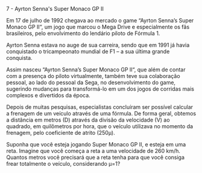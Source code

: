7 - Ayrton Senna's Super Monaco GP II

Em 17 de julho de 1992 chegava ao mercado o game “Ayrton Senna’s Super Monaco GP II“, um jogo que marcou o Mega Drive e especialmente os fãs brasileiros, pelo envolvimento do lendário piloto de Fórmula 1.

Ayrton Senna estava no auge de sua carreira, sendo que em 1991 já havia conquistado o tricampeonato mundial de F1 – a sua última grande conquista.

Assim nasceu “Ayrton Senna’s Super Monaco GP II“, que além de contar com a presença do piloto virtualmente, também teve sua colaboração pessoal, ao lado do pessoal da Sega, no desenvolvimento do game, sugerindo mudanças para transformá-lo em um dos jogos de corridas mais complexos e divertidos da época.

Depois de muitas pesquisas, especialistas concluíram ser possível calcular a frenagem de um veículo através de uma fórmula. De forma geral, obtemos a distância em metros (D) através da divisão da velocidade (V) ao quadrado, em quilômetros por hora, que o veículo utilizava no momento da frenagem, pelo coeficiente de atrito (250μ).

Suponha que você esteja jogando Super Monaco GP II, e esteja em uma reta. Imagine que você começa a reta a uma velocidade de 260 km/h. Quantos metros você precisará que a reta tenha para que você consiga frear totalmente o veículo, considerando μ=1?
